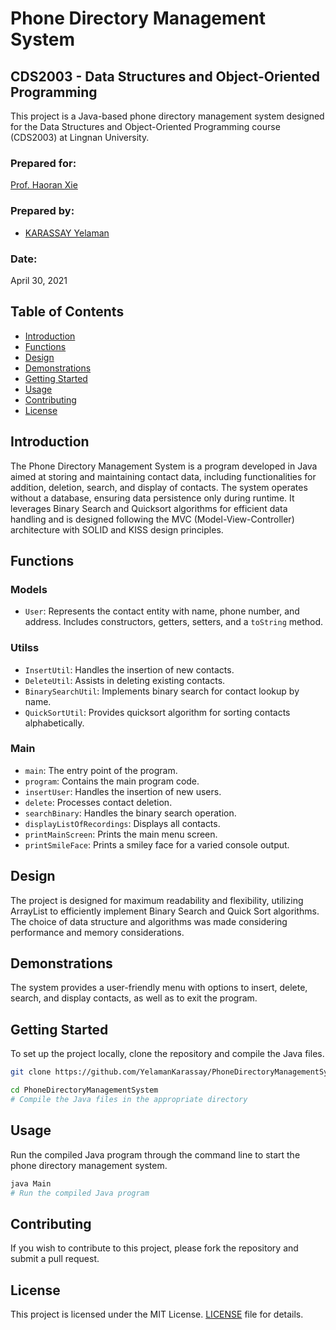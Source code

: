 # Phone Directory Management System

## CDS2003 - Data Structures and Object-Oriented Programming

This project is a Java-based phone directory management system designed for the Data Structures and Object-Oriented Programming course (CDS2003) at Lingnan University.

### Prepared for:
[Prof. Haoran Xie](https://xiehaoran.net/index.php)


### Prepared by:
- [KARASSAY Yelaman](https://twitter.com/valikhanovich)

### Date:
April 30, 2021

## Table of Contents
- [Introduction](#introduction)
- [Functions](#functions)
- [Design](#design)
- [Demonstrations](#demonstrations)
- [Getting Started](#getting-started)
- [Usage](#usage)
- [Contributing](#contributing)
- [License](#license)

## Introduction

The Phone Directory Management System is a program developed in Java aimed at storing and maintaining contact data, including functionalities for addition, deletion, search, and display of contacts. The system operates without a database, ensuring data persistence only during runtime. It leverages Binary Search and Quicksort algorithms for efficient data handling and is designed following the MVC (Model-View-Controller) architecture with SOLID and KISS design principles.

## Functions

### Models
- `User`: Represents the contact entity with name, phone number, and address. Includes constructors, getters, setters, and a `toString` method.

### Utilss
- `InsertUtil`: Handles the insertion of new contacts.
- `DeleteUtil`: Assists in deleting existing contacts.
- `BinarySearchUtil`: Implements binary search for contact lookup by name.
- `QuickSortUtil`: Provides quicksort algorithm for sorting contacts alphabetically.

### Main
- `main`: The entry point of the program.
- `program`: Contains the main program code.
- `insertUser`: Handles the insertion of new users.
- `delete`: Processes contact deletion.
- `searchBinary`: Handles the binary search operation.
- `displayListOfRecordings`: Displays all contacts.
- `printMainScreen`: Prints the main menu screen.
- `printSmileFace`: Prints a smiley face for a varied console output.

## Design

The project is designed for maximum readability and flexibility, utilizing ArrayList to efficiently implement Binary Search and Quick Sort algorithms. The choice of data structure and algorithms was made considering performance and memory considerations.

## Demonstrations

The system provides a user-friendly menu with options to insert, delete, search, and display contacts, as well as to exit the program.

## Getting Started

To set up the project locally, clone the repository and compile the Java files.

```bash
git clone https://github.com/YelamanKarassay/PhoneDirectoryManagementSystem.git

cd PhoneDirectoryManagementSystem
# Compile the Java files in the appropriate directory
```
## Usage

Run the compiled Java program through the command line to start the phone directory management system.
    
```bash
java Main
# Run the compiled Java program
```

## Contributing

If you wish to contribute to this project, please fork the repository and submit a pull request.

## License
This project is licensed under the MIT License.
[LICENSE](LICENSE) file for details.